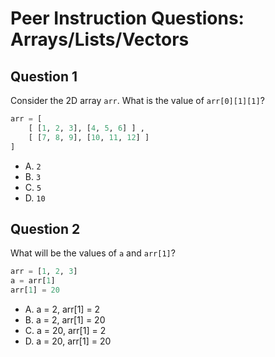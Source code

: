 # Peer Instruction Questions: Arrays/Lists/Vectors

## Question 1

Consider the 2D array `arr`. What is the value of `arr[0][1][1]`?

```python
arr = [
    [ [1, 2, 3], [4, 5, 6] ] ,
    [ [7, 8, 9], [10, 11, 12] ]
]
```

- A. `2`
- B. `3`
- C. `5`
- D. `10`

## Question 2

What will be the values of `a` and `arr[1]`?

```python
arr = [1, 2, 3]
a = arr[1]
arr[1] = 20
```

- A. a = 2, arr[1] = 2
- B. a = 2, arr[1] = 20
- C. a = 20, arr[1] = 2
- D. a = 20, arr[1] = 20
